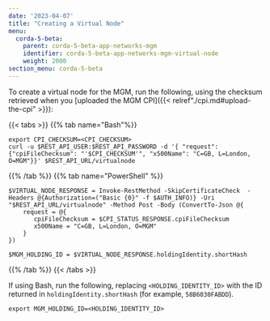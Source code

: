 ```yaml
---
date: '2023-04-07'
title: "Creating a Virtual Node"
menu:
  corda-5-beta:
    parent: corda-5-beta-app-networks-mgm
    identifier: corda-5-beta-app-networks-mgm-virtual-node
    weight: 2000
section_menu: corda-5-beta
---
```

To create a virtual node for the MGM, run the following, using the checksum retrieved when you [uploaded the MGM CPI]({{< relref"./cpi.md#upload-the-cpi" >}}):

{{< tabs >}}
{{% tab name="Bash"%}}
```shell
export CPI_CHECKSUM=<CPI_CHECKSUM>
curl -u $REST_API_USER:$REST_API_PASSWORD -d '{ "request": {"cpiFileChecksum": "'$CPI_CHECKSUM'", "x500Name": "C=GB, L=London, O=MGM"}}' $REST_API_URL/virtualnode
```
{{% /tab %}}
{{% tab name="PowerShell" %}}
```shell
$VIRTUAL_NODE_RESPONSE = Invoke-RestMethod -SkipCertificateCheck  -Headers @{Authorization=("Basic {0}" -f $AUTH_INFO)} -Uri "$REST_API_URL/virtualnode" -Method Post -Body (ConvertTo-Json @{
    request = @{
       cpiFileChecksum = $CPI_STATUS_RESPONSE.cpiFileChecksum
       x500Name = "C=GB, L=London, O=MGM"
    }
})

$MGM_HOLDING_ID = $VIRTUAL_NODE_RESPONSE.holdingIdentity.shortHash
```
{{% /tab %}}
{{< /tabs >}}

If using Bash, run the following, replacing `<HOLDING_IDENTITY_ID>` with the ID returned in `holdingIdentity.shortHash` (for example, `58B6030FABDD`).
```
export MGM_HOLDING_ID=<HOLDING_IDENTITY_ID>
```